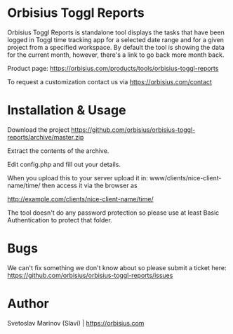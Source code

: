 # Orbisius Toggl Reports
Orbisius Toggl Reports is standalone tool displays the tasks that have been logged in Toggl time tracking app for a selected date range and for a given project from a specified workspace.
By default the tool is showing the data for the current month, however, there's a link to go back more month back.

Product page: https://orbisius.com/products/tools/orbisius-toggl-reports

To request a customization contact us via https://orbisius.com/contact

# Installation & Usage

Download the project
https://github.com/orbisius/orbisius-toggl-reports/archive/master.zip

Extract the contents of the archive.

Edit config.php and fill out your details.

When you upload this to your server upload it in:
www/clients/nice-client-name/time/
then access it via the browser as

http://example.com/clients/nice-client-name/time/

The tool doesn't do any password protection so please use at least Basic Authentication to protect that folder.

# Bugs
We can't fix something we don't know about so please submit a ticket here: https://github.com/orbisius/orbisius-toggl-reports/issues

# Author
Svetoslav Marinov (Slavi) | https://orbisius.com

